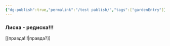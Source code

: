 ```yaml
---
{"dg-publish":true,"permalink":"/test pablish/","tags":["gardenEntry"]}
---
```


### Лиска - редиска!!!
[[правда!!!\|правда?]]